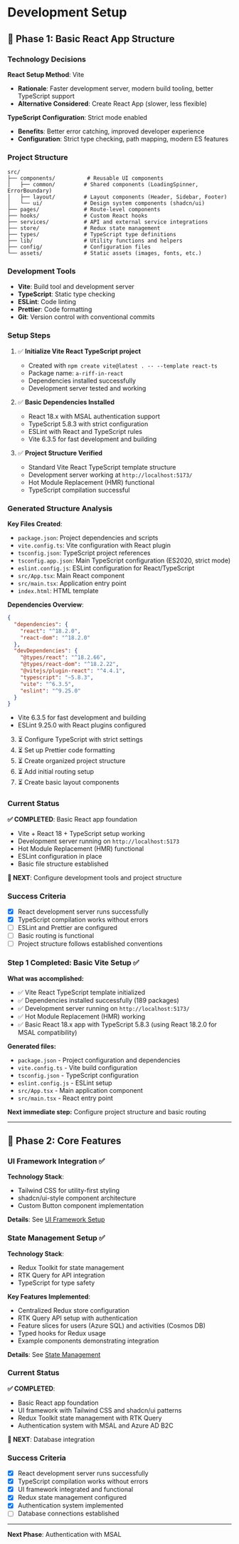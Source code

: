 # Development Setup

## 🎯 Phase 1: Basic React App Structure

### Technology Decisions

**React Setup Method**: Vite
- **Rationale**: Faster development server, modern build tooling, better TypeScript support
- **Alternative Considered**: Create React App (slower, less flexible)

**TypeScript Configuration**: Strict mode enabled
- **Benefits**: Better error catching, improved developer experience
- **Configuration**: Strict type checking, path mapping, modern ES features

### Project Structure

```
src/
├── components/          # Reusable UI components
│   ├── common/         # Shared components (LoadingSpinner, ErrorBoundary)
│   ├── layout/         # Layout components (Header, Sidebar, Footer)
│   └── ui/             # Design system components (shadcn/ui)
├── pages/              # Route-level components
├── hooks/              # Custom React hooks
├── services/           # API and external service integrations
├── store/              # Redux state management
├── types/              # TypeScript type definitions
├── lib/                # Utility functions and helpers
├── config/             # Configuration files
└── assets/             # Static assets (images, fonts, etc.)
```

### Development Tools

- **Vite**: Build tool and development server
- **TypeScript**: Static type checking
- **ESLint**: Code linting
- **Prettier**: Code formatting
- **Git**: Version control with conventional commits

### Setup Steps

1. ✅ **Initialize Vite React TypeScript project**
   - Created with `npm create vite@latest . -- --template react-ts`
   - Package name: `a-riff-in-react`
   - Dependencies installed successfully
   - Development server tested and working

2. ✅ **Basic Dependencies Installed**
   - React 18.x with MSAL authentication support
   - TypeScript 5.8.3 with strict configuration
   - ESLint with React and TypeScript rules
   - Vite 6.3.5 for fast development and building

3. ✅ **Project Structure Verified**
   - Standard Vite React TypeScript template structure
   - Development server working at `http://localhost:5173/`
   - Hot Module Replacement (HMR) functional
   - TypeScript compilation successful

### Generated Structure Analysis

**Key Files Created**:
- `package.json`: Project dependencies and scripts
- `vite.config.ts`: Vite configuration with React plugin
- `tsconfig.json`: TypeScript project references
- `tsconfig.app.json`: Main TypeScript configuration (ES2020, strict mode)
- `eslint.config.js`: ESLint configuration for React/TypeScript
- `src/App.tsx`: Main React component
- `src/main.tsx`: Application entry point
- `index.html`: HTML template

**Dependencies Overview**:
```json
{
  "dependencies": {
    "react": "^18.2.0",
    "react-dom": "^18.2.0"
  },
  "devDependencies": {
    "@types/react": "^18.2.66",
    "@types/react-dom": "^18.2.22",
    "@vitejs/plugin-react": "^4.4.1",
    "typescript": "~5.8.3",
    "vite": "^6.3.5",
    "eslint": "^9.25.0"
  }
}
```
   - Vite 6.3.5 for fast development and building
   - ESLint 9.25.0 with React plugins configured

3. ⏳ Configure TypeScript with strict settings
4. ⏳ Set up Prettier code formatting
5. ⏳ Create organized project structure
6. ⏳ Add initial routing setup
7. ⏳ Create basic layout components

### Current Status

**✅ COMPLETED**: Basic React app foundation
- Vite + React 18 + TypeScript setup working
- Development server running on `http://localhost:5173`
- Hot Module Replacement (HMR) functional
- ESLint configuration in place
- Basic file structure established

**🎯 NEXT**: Configure development tools and project structure

### Success Criteria

- [x] React development server runs successfully
- [x] TypeScript compilation works without errors
- [ ] ESLint and Prettier are configured
- [ ] Basic routing is functional
- [ ] Project structure follows established conventions

### Step 1 Completed: Basic Vite Setup ✅

**What was accomplished:**
- ✅ Vite React TypeScript template initialized
- ✅ Dependencies installed successfully (189 packages)
- ✅ Development server running on `http://localhost:5173/`
- ✅ Hot Module Replacement (HMR) working
- ✅ Basic React 18.x app with TypeScript 5.8.3 (using React 18.2.0 for MSAL compatibility)

**Generated files:**
- `package.json` - Project configuration and dependencies
- `vite.config.ts` - Vite build configuration
- `tsconfig.json` - TypeScript configuration
- `eslint.config.js` - ESLint setup
- `src/App.tsx` - Main application component
- `src/main.tsx` - React entry point

**Next immediate step:** Configure project structure and basic routing

---

## 🎯 Phase 2: Core Features

### UI Framework Integration ✅

**Technology Stack**:
- Tailwind CSS for utility-first styling
- shadcn/ui-style component architecture
- Custom Button component implementation

**Details**: See [UI Framework Setup](./03-ui-framework-setup.md)

### State Management Setup ✅

**Technology Stack**:
- Redux Toolkit for state management
- RTK Query for API integration
- TypeScript for type safety

**Key Features Implemented**:
- Centralized Redux store configuration
- RTK Query API setup with authentication
- Feature slices for users (Azure SQL) and activities (Cosmos DB)
- Typed hooks for Redux usage
- Example components demonstrating integration

**Details**: See [State Management](./04-state-management.md)

### Current Status

**✅ COMPLETED**:
- Basic React app foundation
- UI framework with Tailwind CSS and shadcn/ui patterns
- Redux Toolkit state management with RTK Query
- Authentication system with MSAL and Azure AD B2C

**🎯 NEXT**: Database integration

### Success Criteria

- [x] React development server runs successfully
- [x] TypeScript compilation works without errors
- [x] UI framework integrated and functional
- [x] Redux state management configured
- [x] Authentication system implemented
- [ ] Database connections established

---

**Next Phase**: Authentication with MSAL

